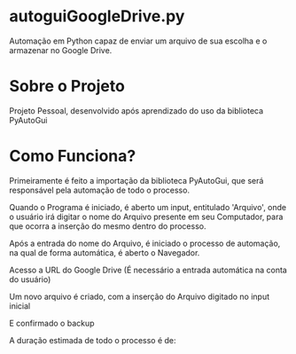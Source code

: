 # autoguiGoogleDrive.py
Automação em Python capaz de enviar um arquivo de sua escolha e o armazenar no Google Drive.

# Sobre o Projeto
Projeto Pessoal, desenvolvido após aprendizado do uso da biblioteca PyAutoGui

# Como Funciona?
Primeiramente é feito a importação da biblioteca PyAutoGui, que será responsável pela automação de todo o processo.

Quando o Programa é iniciado, é aberto um input, entitulado 'Arquivo', onde o usuário irá digitar o nome do Arquivo presente em seu Computador, para que ocorra a inserção do mesmo dentro do processo.

Após a entrada do nome do Arquivo, é iniciado o processo de automação, na qual de forma automática, é aberto o Navegador.

Acesso a URL do Google Drive (É necessário a entrada automática na conta do usuário)

Um novo arquivo é criado, com a inserção do Arquivo digitado no input inicial

E confirmado o backup



A duração estimada de todo o processo é de: 
